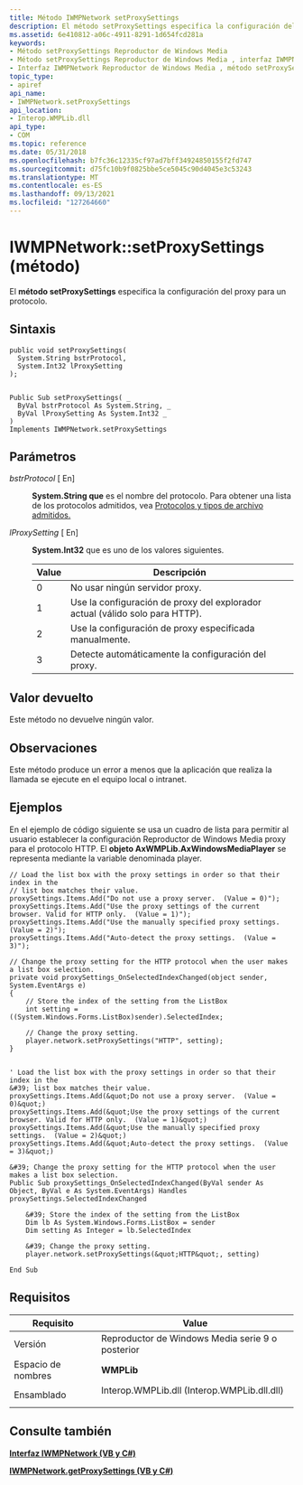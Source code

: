 ```yaml
---
title: Método IWMPNetwork setProxySettings
description: El método setProxySettings especifica la configuración del proxy para un protocolo.
ms.assetid: 6e410812-a06c-4911-8291-1d654fcd281a
keywords:
- Método setProxySettings Reproductor de Windows Media
- Método setProxySettings Reproductor de Windows Media , interfaz IWMPNetwork
- Interfaz IWMPNetwork Reproductor de Windows Media , método setProxySettings
topic_type:
- apiref
api_name:
- IWMPNetwork.setProxySettings
api_location:
- Interop.WMPLib.dll
api_type:
- COM
ms.topic: reference
ms.date: 05/31/2018
ms.openlocfilehash: b7fc36c12335cf97ad7bff34924850155f2fd747
ms.sourcegitcommit: d75fc10b9f0825bbe5ce5045c90d4045e3c53243
ms.translationtype: MT
ms.contentlocale: es-ES
ms.lasthandoff: 09/13/2021
ms.locfileid: "127264660"
---
```

# <a name="iwmpnetworksetproxysettings-method"></a>IWMPNetwork::setProxySettings (método)

El **método setProxySettings** especifica la configuración del proxy para un protocolo.

## <a name="syntax"></a>Sintaxis


```CSharp
public void setProxySettings(
  System.String bstrProtocol,
  System.Int32 lProxySetting
);
```


```VB

Public Sub setProxySettings( _
  ByVal bstrProtocol As System.String, _
  ByVal lProxySetting As System.Int32 _
)
Implements IWMPNetwork.setProxySettings
```





## <a name="parameters"></a>Parámetros

<dl> <dt>

*bstrProtocol* \[ En\]
</dt> <dd>

**System.String que** es el nombre del protocolo. Para obtener una lista de los protocolos admitidos, vea [Protocolos y tipos de archivo admitidos.](supported-protocols-and-file-types.md)

</dd> <dt>

*lProxySetting* \[ En\]
</dt> <dd>

**System.Int32** que es uno de los valores siguientes.



| Value | Descripción                                                          |
|-------|----------------------------------------------------------------------|
| 0     | No usar ningún servidor proxy.                                           |
| 1     | Use la configuración de proxy del explorador actual (válido solo para HTTP). |
| 2     | Use la configuración de proxy especificada manualmente.                           |
| 3     | Detecte automáticamente la configuración del proxy.                                      |



 

</dd> </dl>

## <a name="return-value"></a>Valor devuelto

Este método no devuelve ningún valor.

## <a name="remarks"></a>Observaciones

Este método produce un error a menos que la aplicación que realiza la llamada se ejecute en el equipo local o intranet.

## <a name="examples"></a>Ejemplos

En el ejemplo de código siguiente se usa un cuadro de lista para permitir al usuario establecer la configuración Reproductor de Windows Media proxy para el protocolo HTTP. El **objeto AxWMPLib.AxWindowsMediaPlayer** se representa mediante la variable denominada player.


```CSharp
// Load the list box with the proxy settings in order so that their index in the
// list box matches their value.
proxySettings.Items.Add("Do not use a proxy server.  (Value = 0)");                                             
proxySettings.Items.Add("Use the proxy settings of the current browser. Valid for HTTP only.  (Value = 1)");
proxySettings.Items.Add("Use the manually specified proxy settings.  (Value = 2)");
proxySettings.Items.Add("Auto-detect the proxy settings.  (Value = 3)");                                       

// Change the proxy setting for the HTTP protocol when the user makes a list box selection.
private void proxySettings_OnSelectedIndexChanged(object sender, System.EventArgs e)
{
    // Store the index of the setting from the ListBox
    int setting = ((System.Windows.Forms.ListBox)sender).SelectedIndex;

    // Change the proxy setting. 
    player.network.setProxySettings("HTTP", setting);
}
```


```VB

' Load the list box with the proxy settings in order so that their index in the
&#39; list box matches their value.
proxySettings.Items.Add(&quot;Do not use a proxy server.  (Value = 0)&quot;)
proxySettings.Items.Add(&quot;Use the proxy settings of the current browser. Valid for HTTP only.  (Value = 1)&quot;)
proxySettings.Items.Add(&quot;Use the manually specified proxy settings.  (Value = 2)&quot;)
proxySettings.Items.Add(&quot;Auto-detect the proxy settings.  (Value = 3)&quot;)

&#39; Change the proxy setting for the HTTP protocol when the user makes a list box selection.
Public Sub proxySettings_OnSelectedIndexChanged(ByVal sender As Object, ByVal e As System.EventArgs) Handles proxySettings.SelectedIndexChanged

    &#39; Store the index of the setting from the ListBox
    Dim lb As System.Windows.Forms.ListBox = sender
    Dim setting As Integer = lb.SelectedIndex

    &#39; Change the proxy setting. 
    player.network.setProxySettings(&quot;HTTP&quot;, setting)
    
End Sub
```





## <a name="requirements"></a>Requisitos



| Requisito | Value |
|----------------------|------------------------------------------------------------------------------------------------------------------------|
| Versión<br/>   | Reproductor de Windows Media serie 9 o posterior<br/>                                                                      |
| Espacio de nombres<br/> | **WMPLib**<br/>                                                                                                  |
| Ensamblado<br/>  | <dl> <dt>Interop.WMPLib.dll (Interop.WMPLib.dll.dll)</dt> </dl> |



## <a name="see-also"></a>Consulte también

<dl> <dt>

[**Interfaz IWMPNetwork (VB y C#)**](iwmpnetwork--vb-and-c.md)
</dt> <dt>

[**IWMPNetwork.getProxySettings (VB y C#)**](wmplibiwmpnetwork-iwmpnetwork-getproxysettings--vb-and-c.md)
</dt> </dl>

 

 





